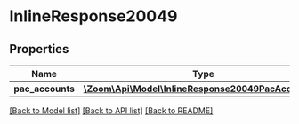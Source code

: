 # InlineResponse20049

## Properties
Name | Type | Description | Notes
------------ | ------------- | ------------- | -------------
**pac_accounts** | [**\Zoom\Api\Model\InlineResponse20049PacAccounts[]**](InlineResponse20049PacAccounts.md) |  | [optional] 

[[Back to Model list]](../README.md#documentation-for-models) [[Back to API list]](../README.md#documentation-for-api-endpoints) [[Back to README]](../README.md)


